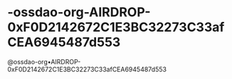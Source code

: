 # -ossdao-org-AIRDROP-0xF0D2142672C1E3BC32273C33afCEA6945487d553
@ossdao-org•AIRDROP-0xF0D2142672C1E3BC32273C33afCEA6945487d553
